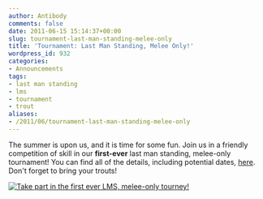 ```yaml
---
author: Antibody
comments: false
date: 2011-06-15 15:14:37+00:00
slug: tournament-last-man-standing-melee-only
title: 'Tournament: Last Man Standing, Melee Only!'
wordpress_id: 932
categories:
- Announcements
tags:
- last man standing
- lms
- tournament
- trout
aliases:
- /2011/06/tournament-last-man-standing-melee-only
---
```


The summer is upon us, and it is time for some fun. Join us in a friendly competition of skill in our **first-ever** last man standing, melee-only tournament! You can find all of the details, including potential dates, [here](http://forums.xonotic.org/showthread.php?tid=1906&pid=26147#pid26147). Don't forget to bring your trouts!

[![Take part in the first ever LMS, melee-only tourney!](http://pics.nexuizninjaz.com/images/1ypxj6pce58teuvm6dq.png)](http://forums.xonotic.org/showthread.php?tid=1906&pid=26147#pid26147)
